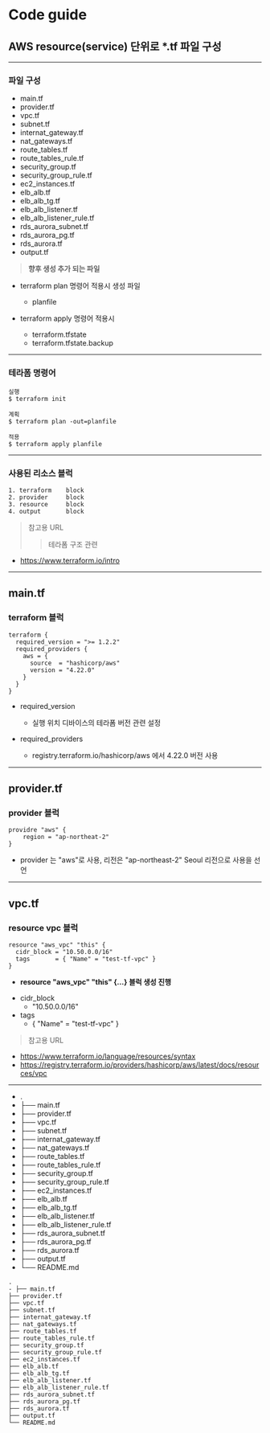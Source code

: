 # Code guide

## AWS resource(service) 단위로 *.tf 파일 구성

-----
### 파일 구성
- main.tf
- provider.tf
- vpc.tf
- subnet.tf
- internat_gateway.tf
- nat_gateways.tf
- route_tables.tf
- route_tables_rule.tf
- security_group.tf
- security_group_rule.tf
- ec2_instances.tf
- elb_alb.tf
- elb_alb_tg.tf
- elb_alb_listener.tf
- elb_alb_listener_rule.tf
- rds_aurora_subnet.tf
- rds_aurora_pg.tf
- rds_aurora.tf
- output.tf
     
     
> **향후 생성 추가 되는 파일**
- terraform plan 명령어 적용시 생성 파일
    - planfile      

- terraform apply 명령어 적용시
    - terraform.tfstate
    - terraform.tfstate.backup      

-----
### 테라폼 명령어
```
실행
$ terraform init 

계획
$ terraform plan -out=planfile

적용
$ terraform apply planfile
```

-----
### 사용된 리소스 블럭
```
1. terraform    block
2. provider     block
3. resource     block
4. output       block
```

> 참고용 URL  
> >테라폼 구조 관련
- https://www.terraform.io/intro

-----
## main.tf
### terraform 블럭
```hcl
terraform {
  required_version = ">= 1.2.2"
  required_providers {
    aws = {
      source  = "hashicorp/aws"
      version = "4.22.0"
    }
  }
}
```
- required_version
    - 실행 위치 디바이스의 테라폼 버전 관련 설정

- required_providers
    - registry.terraform.io/hashicorp/aws 에서 4.22.0 버전 사용

-----
## provider.tf
### provider 블럭
```hcl
providre "aws" {
    region = "ap-northeat-2"
}
```
- provider 는 "aws"로 사용, 리전은 "ap-northeast-2" Seoul 리전으로 사용을 선언

----- 
## vpc.tf
### resource vpc 블럭
```hcl
resource "aws_vpc" "this" {
  cidr_block = "10.50.0.0/16"
  tags       = { "Name" = "test-tf-vpc" }
}
```
+ **resource "aws_vpc" "this" {...} 블럭 생성 진행**
- cidr_block
    - "10.50.0.0/16"
- tags
    - { "Name" = "test-tf-vpc" }

> 참고용 URL 
- https://www.terraform.io/language/resources/syntax
- https://registry.terraform.io/providers/hashicorp/aws/latest/docs/resources/vpc

-----









- .
- ├── main.tf
- ├── provider.tf
- ├── vpc.tf
- ├── subnet.tf
- ├── internat_gateway.tf
- ├── nat_gateways.tf
- ├── route_tables.tf
- ├── route_tables_rule.tf
- ├── security_group.tf
- ├── security_group_rule.tf
- ├── ec2_instances.tf
- ├── elb_alb.tf
- ├── elb_alb_tg.tf
- ├── elb_alb_listener.tf
- ├── elb_alb_listener_rule.tf
- ├── rds_aurora_subnet.tf
- ├── rds_aurora_pg.tf
- ├── rds_aurora.tf
- ├── output.tf
- └── README.md

```
.
- ├── main.tf
├── provider.tf
├── vpc.tf
├── subnet.tf
├── internat_gateway.tf
├── nat_gateways.tf
├── route_tables.tf
├── route_tables_rule.tf
├── security_group.tf
├── security_group_rule.tf
├── ec2_instances.tf
├── elb_alb.tf
├── elb_alb_tg.tf
├── elb_alb_listener.tf
├── elb_alb_listener_rule.tf
├── rds_aurora_subnet.tf
├── rds_aurora_pg.tf
├── rds_aurora.tf
├── output.tf
└── README.md
```

